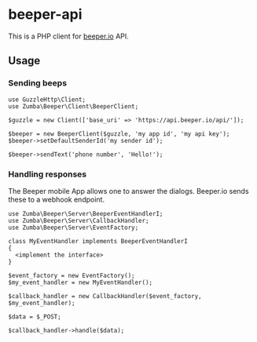 # beeper-api

This is a PHP client for [beeper.io](http://beeper.io) API.

## Usage

### Sending beeps

    use GuzzleHttp\Client;
    use Zumba\Beeper\Client\BeeperClient;

    $guzzle = new Client(['base_uri' => 'https://api.beeper.io/api/']);
    
    $beeper = new BeeperClient($guzzle, 'my app id', 'my api key');
    $beeper->setDefaultSenderId('my sender id');
    
    $beeper->sendText('phone number', 'Hello!');
    
### Handling responses

The Beeper mobile App allows one to answer the dialogs. Beeper.io sends these to a webhook endpoint.


    use Zumba\Beeper\Server\BeeperEventHandlerI;
    use Zumba\Beeper\Server\CallbackHandler;
    use Zumba\Beeper\Server\EventFactory;
    
    class MyEventHandler implements BeeperEventHandlerI
    {
      <implement the interface>
    }

    $event_factory = new EventFactory();
    $my_event_handler = new MyEventHandler();
    
    $callback_handler = new CallbackHandler($event_factory, $my_event_handler);
    
    $data = $_POST;
    
    $callback_handler->handle($data);